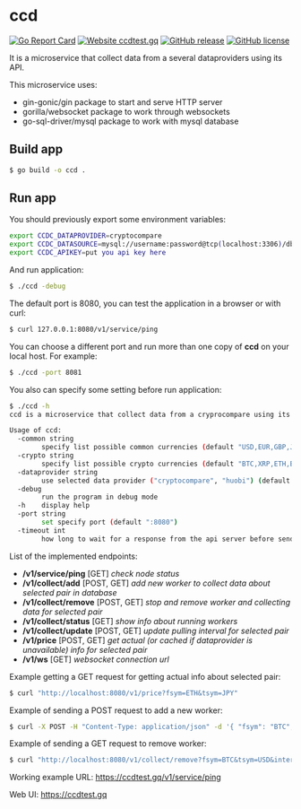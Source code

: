 # ccd

[![Go Report Card](https://goreportcard.com/badge/github.com/streamdp/ccd)](https://goreportcard.com/report/github.com/streamdp/ccd)
[![Website ccdtest.gq](https://img.shields.io/website-up-down-green-red/https/ccdtest.gq.svg)](https://ccdtest.gq/)
[![GitHub release](https://img.shields.io/github/release/streamdp/ccd.svg)](https://github.com/streamdp/ccd/releases/)
[![GitHub license](https://img.shields.io/github/license/streamdp/ccd.svg)](https://github.com/streamdp/ccd/blob/main/LICENSE)

It is a microservice that collect data from a several dataproviders using its API.

This microservice uses:

* gin-gonic/gin package to start and serve HTTP server
* gorilla/websocket package to work through websockets
* go-sql-driver/mysql package to work with mysql database

## Build app

```bash
$ go build -o ccd .
````

## Run app
You should previously export some environment variables:

```bash
export CCDC_DATAPROVIDER=cryptocompare
export CCDC_DATASOURCE=mysql://username:password@tcp(localhost:3306)/dbname
export CCDC_APIKEY=put you api key here
```
And run application:
```bash
$ ./ccd -debug
```

The default port is 8080, you can test the application in a browser or with curl:

```bash
$ curl 127.0.0.1:8080/v1/service/ping
```

You can choose a different port and run more than one copy of **ccd** on your local host. For example:

```bash
$ ./ccd -port 8081
``` 

You also can specify some setting before run application: 
```bash
$ ./ccd -h
ccd is a microservice that collect data from a cryprocompare using its API.

Usage of ccd:
  -common string
        specify list possible common currencies (default "USD,EUR,GBP,JPY,RUR")
  -crypto string
        specify list possible crypto currencies (default "BTC,XRP,ETH,BCH,EOS,LTC,XMR,DASH")
  -dataprovider string
        use selected data provider ("cryptocompare", "huobi") (default "cryptocompare")
  -debug
        run the program in debug mode
  -h    display help
  -port string
        set specify port (default ":8080")
  -timeout int
        how long to wait for a response from the api server before sending data from the cache (default 1000)
```

List of the implemented endpoints:
* **/v1/service/ping** [GET]   _check node status_
* **/v1/collect/add** [POST, GET] _add new worker to collect data about selected pair in database_
* **/v1/collect/remove** [POST, GET] _stop and remove worker and collecting data for selected pair_
* **/v1/collect/status** [GET] _show info about running workers_
* **/v1/collect/update** [POST, GET]  _update pulling interval for selected pair_
* **/v1/price** [POST, GET] _get actual (or cached if dataprovider is unavailable) info for selected pair_
* **/v1/ws** [GET] _websocket connection url_

Example getting a GET request for getting actual info about selected pair:

```bash
$ curl "http://localhost:8080/v1/price?fsym=ETH&tsym=JPY"
```

Example of sending a POST request to add a new worker:

```bash
$ curl -X POST -H "Content-Type: application/json" -d '{ "fsym": "BTC", "tsym": "USD", "interval": 60}' "http://localhost:8080/v1/collect/add"
```

Example of sending a GET request to remove worker:

```bash
$ curl "http://localhost:8080/v1/collect/remove?fsym=BTC&tsym=USD&interval=60"
```

Working example URL: https://ccdtest.gq/v1/service/ping

Web UI: https://ccdtest.gq
